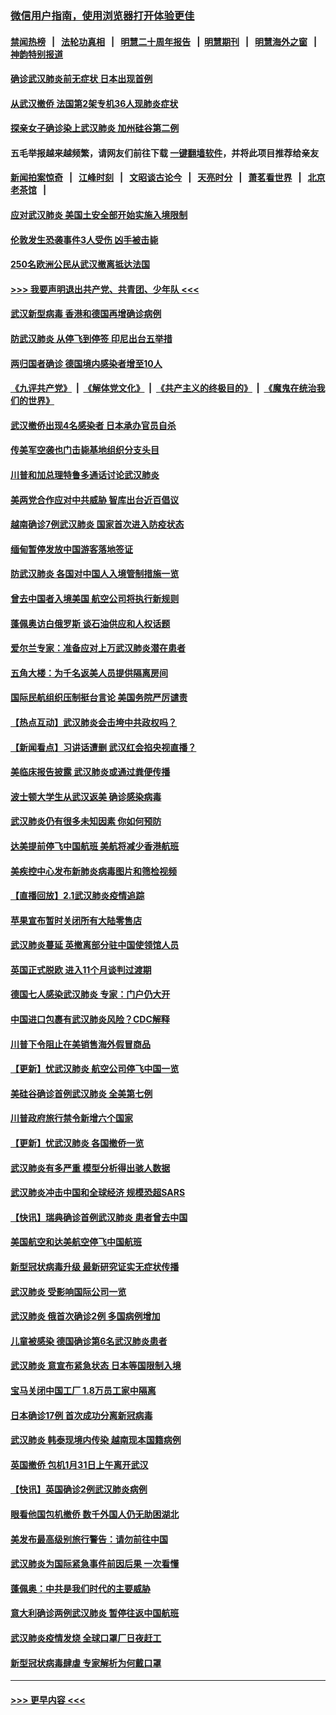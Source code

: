 ### [微信用户指南，使用浏览器打开体验更佳](https://github.com/gfw-breaker/banned-news1/blob/master/indexes/wechat-guide.md?t=0)
#### [禁闻热榜](热点新闻.md?t=0)  &nbsp;&nbsp;|&nbsp;&nbsp; [法轮功真相](https://github.com/gfw-breaker/truth/blob/master/README.md?t=0) &nbsp;&nbsp;|&nbsp;&nbsp; [明慧二十周年报告](https://github.com/gfw-breaker/mh-reports/blob/master/README.md?t=0) &nbsp;&nbsp;|&nbsp;&nbsp;[明慧期刊](https://github.com/gfw-breaker/mh-qikan) &nbsp;&nbsp;|&nbsp;&nbsp; [明慧海外之窗](https://github.com/gfw-breaker/mh-news/blob/master/README.md?t=0) &nbsp;&nbsp;|&nbsp;&nbsp; [神韵特别报道](https://github.com/gfw-breaker/mh-news/blob/master/shenyun.md?t=0)
#### [确诊武汉肺炎前无症状 日本出现首例](../pages/nsc418/n11841567.md?t=02032301) 
#### [从武汉撤侨 法国第2架专机36人现肺炎症状](../pages/nsc418/n11841382.md?t=02032301) 
#### [探亲女子确诊染上武汉肺炎 加州硅谷第二例](../pages/nsc418/n11839784.md?t=02032301) 
#### 五毛举报越来越频繁，请网友们前往下载 [一键翻墙软件](https://github.com/gfw-breaker/ssr-accounts)，并将此项目推荐给亲友
#### [新闻拍案惊奇](https://github.com/gfw-breaker/banned-news1/blob/master/pages/link4.md) &nbsp;&nbsp;|&nbsp;&nbsp; [江峰时刻](https://github.com/gfw-breaker/banned-news1/blob/master/pages/link4.md) &nbsp;&nbsp;|&nbsp;&nbsp; [文昭谈古论今](https://github.com/gfw-breaker/banned-news1/blob/master/pages/link4.md) &nbsp;&nbsp;|&nbsp;&nbsp; [天亮时分](https://github.com/gfw-breaker/banned-news1/blob/master/pages/link4.md) &nbsp;&nbsp;|&nbsp;&nbsp; [萧茗看世界](https://github.com/gfw-breaker/banned-news1/blob/master/pages/link4.md) &nbsp;&nbsp;|&nbsp;&nbsp; [北京老茶馆](https://github.com/gfw-breaker/banned-news1/blob/master/pages/link4.md) &nbsp;&nbsp;|&nbsp;&nbsp; 
#### [应对武汉肺炎 美国土安全部开始实施入境限制](../pages/nsc418/n11839729.md?t=02032301) 
#### [伦敦发生恐袭事件3人受伤 凶手被击毙](../pages/nsc418/n11839442.md?t=02032301) 
#### [250名欧洲公民从武汉撤离抵达法国](../pages/nsc418/n11839438.md?t=02032301) 
#### [>>> 我要声明退出共产党、共青团、少年队 <<<](https://github.com/begood0513/goodnews/blob/master/quit/letter.md) 
#### [武汉新型病毒 香港和德国再增确诊病例](../pages/nsc418/n11839381.md?t=02032301) 
#### [防武汉肺炎 从停飞到停签 印尼出台五举措](../pages/nsc418/n11839282.md?t=02032301) 
#### [两归国者确诊 德国境内感染者增至10人](../pages/nsc418/n11839164.md?t=02032301) 
#### [《九评共产党》](https://github.com/begood0513/9ping.md/blob/master/README.md) &nbsp;|&nbsp; [《解体党文化》](../../../../jtdwh.md/blob/master/README.md)  &nbsp;|&nbsp; [《共产主义的终极目的》](../../../../gczydzjmd.md/blob/master/README.md) &nbsp;|&nbsp; [《魔鬼在统治我们的世界》](../../../../mgztzwmdsj.md/blob/master/README.md) 
#### [武汉撤侨出现4名感染者 日本承办官员自杀](../pages/nsc418/n11839044.md?t=02032301) 
#### [传美军空袭也门击毙基地组织分支头目](../pages/nsc418/n11839210.md?t=02032301) 
#### [川普和加总理特鲁多通话讨论武汉肺炎](../pages/nsc418/n11839128.md?t=02032301) 
#### [美两党合作应对中共威胁 智库出台近百倡议](../pages/nsc418/n11838437.md?t=02032301) 
#### [越南确诊7例武汉肺炎 国家首次进入防疫状态](../pages/nsc418/n11838860.md?t=02032301) 
#### [缅甸暂停发放中国游客落地签证](../pages/nsc418/n11838730.md?t=02032301) 
#### [防武汉肺炎 各国对中国人入境管制措施一览](../pages/nsc418/n11838726.md?t=02032301) 
#### [曾去中国者入境美国 航空公司将执行新规则](../pages/nsc418/n11838375.md?t=02032301) 
#### [蓬佩奥访白俄罗斯 谈石油供应和人权话题](../pages/nsc418/n11838242.md?t=02032301) 
#### [爱尔兰专家：准备应对上万武汉肺炎潜在患者](../pages/nsc418/n11837978.md?t=02032301) 
#### [五角大楼：为千名返美人员提供隔离房间](../pages/nsc418/n11837831.md?t=02032301) 
#### [国际民航组织压制挺台言论 美国务院严厉谴责](../pages/nsc418/n11837791.md?t=02032301) 
#### [【热点互动】武汉肺炎会击垮中共政权吗？](../pages/nsc418/n11837779.md?t=02032301) 
#### [【新闻看点】习讲话遭删 武汉红会掐央视直播？](../pages/nsc418/n11837573.md?t=02032301) 
#### [美临床报告披露 武汉肺炎或通过粪便传播](../pages/nsc418/n11837626.md?t=02032301) 
#### [波士顿大学生从武汉返美 确诊感染病毒](../pages/nsc418/n11837580.md?t=02032301) 
#### [武汉肺炎仍有很多未知因素 你如何预防](../pages/nsc418/n11837666.md?t=02032301) 
#### [达美提前停飞中国航班 美航将减少香港航班](../pages/nsc418/n11837649.md?t=02032301) 
#### [美疾控中心发布新肺炎病毒图片和筛检视频](../pages/nsc418/n11837491.md?t=02032301) 
#### [【直播回放】2.1武汉肺炎疫情追踪](../pages/nsc418/n11837232.md?t=02032301) 
#### [苹果宣布暂时关闭所有大陆零售店](../pages/nsc418/n11837097.md?t=02032301) 
#### [武汉肺炎蔓延 英撤离部分驻中国使领馆人员](../pages/nsc418/n11837061.md?t=02032301) 
#### [英国正式脱欧 进入11个月谈判过渡期](../pages/nsc418/n11836911.md?t=02032301) 
#### [德国七人感染武汉肺炎 专家：门户仍大开](../pages/nsc418/n11836344.md?t=02032301) 
#### [中国进口包裹有武汉肺炎风险？CDC解释](../pages/nsc418/n11836321.md?t=02032301) 
#### [川普下令阻止在美销售海外假冒商品](../pages/nsc418/n11836261.md?t=02032301) 
#### [【更新】忧武汉肺炎 航空公司停飞中国一览](../pages/nsc418/n11835931.md?t=02032301) 
#### [美硅谷确诊首例武汉肺炎 全美第七例](../pages/nsc418/n11836093.md?t=02032301) 
#### [川普政府旅行禁令新增六个国家](../pages/nsc418/n11836083.md?t=02032301) 
#### [【更新】忧武汉肺炎 各国撤侨一览](../pages/nsc418/n11835673.md?t=02032301) 
#### [武汉肺炎有多严重 模型分析得出骇人数据](../pages/nsc418/n11835829.md?t=02032301) 
#### [武汉肺炎冲击中国和全球经济 规模恐超SARS](../pages/nsc418/n11835652.md?t=02032301) 
#### [【快讯】瑞典确诊首例武汉肺炎 患者曾去中国](../pages/nsc418/n11835675.md?t=02032301) 
#### [美国航空和达美航空停飞中国航班](../pages/nsc418/n11835567.md?t=02032301) 
#### [新型冠状病毒升级 最新研究证实无症状传播](../pages/nsc418/n11835589.md?t=02032301) 
#### [武汉肺炎 受影响国际公司一览](../pages/nsc418/n11835538.md?t=02032301) 
#### [武汉肺炎 俄首次确诊2例 多国病例增加](../pages/nsc418/n11835295.md?t=02032301) 
#### [儿童被感染 德国确诊第6名武汉肺炎患者](../pages/nsc418/n11835338.md?t=02032301) 
#### [武汉肺炎 意宣布紧急状态 日本等国限制入境](../pages/nsc418/n11835062.md?t=02032301) 
#### [宝马关闭中国工厂 1.8万员工家中隔离](../pages/nsc418/n11835128.md?t=02032301) 
#### [日本确诊17例 首次成功分离新冠病毒](../pages/nsc418/n11834975.md?t=02032301) 
#### [武汉肺炎 韩泰现境内传染 越南现本国籍病例](../pages/nsc418/n11834857.md?t=02032301) 
#### [英国撤侨 包机1月31日上午离开武汉](../pages/nsc418/n11834808.md?t=02032301) 
#### [【快讯】英国确诊2例武汉肺炎病例](../pages/nsc418/n11834824.md?t=02032301) 
#### [眼看他国包机撤侨 数千外国人仍无助困湖北](../pages/nsc418/n11834010.md?t=02032301) 
#### [美发布最高级别旅行警告：请勿前往中国](../pages/nsc418/n11834038.md?t=02032301) 
#### [武汉肺炎为国际紧急事件前因后果 一次看懂](../pages/nsc418/n11833893.md?t=02032301) 
#### [蓬佩奥：中共是我们时代的主要威胁](../pages/nsc418/n11833434.md?t=02032301) 
#### [意大利确诊两例武汉肺炎 暂停往返中国航班](../pages/nsc418/n11833483.md?t=02032301) 
#### [武汉肺炎疫情发烧 全球口罩厂日夜赶工](../pages/nsc418/n11833528.md?t=02032301) 
#### [新型冠状病毒肆虐 专家解析为何戴口罩](../pages/nsc418/n11833332.md?t=02032301) 

----
#### [ >>> 更早内容 <<< ](../indexes/nsc418-earlier.md)
